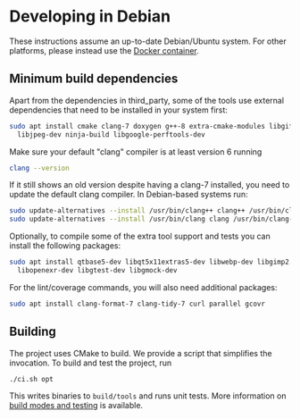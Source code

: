 # Developing in Debian

These instructions assume an up-to-date Debian/Ubuntu system.
For other platforms, please instead use the [Docker container](doc/developing_in_docker.md).

## Minimum build dependencies

Apart from the dependencies in third_party, some of the tools use external
dependencies that need to be installed in your system first:

```bash
sudo apt install cmake clang-7 doxygen g++-8 extra-cmake-modules libgif-dev \
  libjpeg-dev ninja-build libgoogle-perftools-dev
```

Make sure your default "clang" compiler is at least version 6 running

```bash
clang --version
```

If it still shows an old version despite having a clang-7 installed, you need
to update the default clang compiler. In Debian-based systems run:

```bash
sudo update-alternatives --install /usr/bin/clang++ clang++ /usr/bin/clang++-7 100
sudo update-alternatives --install /usr/bin/clang clang /usr/bin/clang-7 100
```

Optionally, to compile some of the extra tool support and tests you can install
the following packages:

```bash
sudo apt install qtbase5-dev libqt5x11extras5-dev libwebp-dev libgimp2.0-dev \
  libopenexr-dev libgtest-dev libgmock-dev
```

For the lint/coverage commands, you will also need additional packages:

```bash
sudo apt install clang-format-7 clang-tidy-7 curl parallel gcovr
```

## Building

The project uses CMake to build. We provide a script that simplifies the
invocation. To build and test the project, run

```bash
./ci.sh opt
```

This writes binaries to `build/tools` and runs unit tests. More information
on [build modes and testing](doc/building_and_testing.md) is available.
